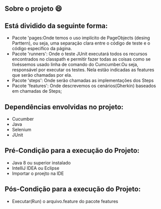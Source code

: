 
## Sobre o projeto 😄


## Está dividido da seguinte forma:


* Pacote 'pages:Onde temos o uso implícito de PageObjects (desing Parttern), ou seja, uma separação clara entre o código de teste e o código específico da página.
* Pacote 'runners': Onde o teste JUnit executará todos os recursos encontrados no classpath e permitir fazer todas as coisas como se tivéssemos usado linha de comando do Cumcumber.Ou seja, responsável por executar os testes. Nela estão indicadas as features que serão chamadas por ela.
* Pacote 'steps': Onde serão chamadas as implementações dos Steps
* Pacote 'features': Onde descrevemos os cenários(Gherkin) baseados em chamadas de Steps;




## Dependências envolvidas no projeto:

* Cucumber 
* Java
* Selenium
* JUnit

## Pré-Condição para a execução do Projeto:

* Java 8 ou superior instalado
* IntelliJ IDEA ou Eclipse
* Importar o proejto na IDE


## Pós-Condição para a execução do Projeto:

* Executar(Run) o arquivo.feature do pacote features
